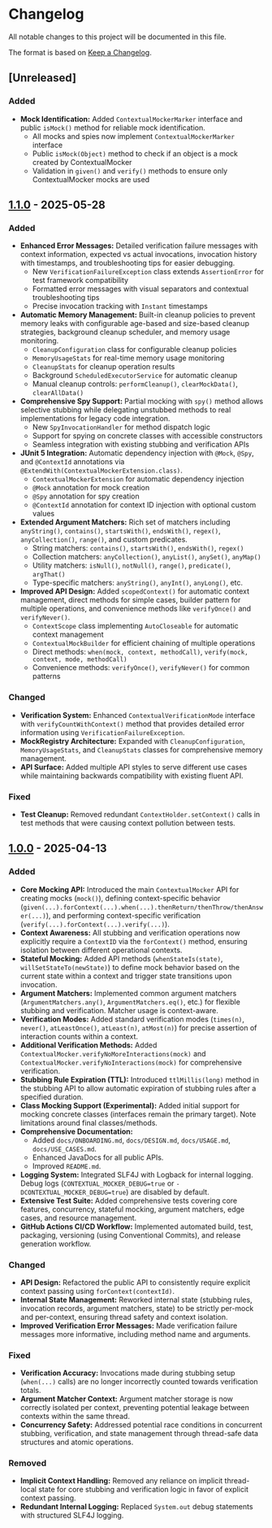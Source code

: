 # Changelog

All notable changes to this project will be documented in this file.

The format is based on [Keep a Changelog](https://keepachangelog.com/en/1.0.0/).

## [Unreleased]

### Added

-   **Mock Identification:** Added `ContextualMockerMarker` interface and public `isMock()` method for reliable mock identification.
    -   All mocks and spies now implement `ContextualMockerMarker` interface
    -   Public `isMock(Object)` method to check if an object is a mock created by ContextualMocker
    -   Validation in `given()` and `verify()` methods to ensure only ContextualMocker mocks are used

## [1.1.0] - 2025-05-28

### Added

-   **Enhanced Error Messages:** Detailed verification failure messages with context information, expected vs actual invocations, invocation history with timestamps, and troubleshooting tips for easier debugging.
    -   New `VerificationFailureException` class extends `AssertionError` for test framework compatibility
    -   Formatted error messages with visual separators and contextual troubleshooting tips
    -   Precise invocation tracking with `Instant` timestamps
-   **Automatic Memory Management:** Built-in cleanup policies to prevent memory leaks with configurable age-based and size-based cleanup strategies, background cleanup scheduler, and memory usage monitoring.
    -   `CleanupConfiguration` class for configurable cleanup policies
    -   `MemoryUsageStats` for real-time memory usage monitoring
    -   `CleanupStats` for cleanup operation results
    -   Background `ScheduledExecutorService` for automatic cleanup
    -   Manual cleanup controls: `performCleanup()`, `clearMockData()`, `clearAllData()`
-   **Comprehensive Spy Support:** Partial mocking with `spy()` method allows selective stubbing while delegating unstubbed methods to real implementations for legacy code integration.
    -   New `SpyInvocationHandler` for method dispatch logic
    -   Support for spying on concrete classes with accessible constructors
    -   Seamless integration with existing stubbing and verification APIs
-   **JUnit 5 Integration:** Automatic dependency injection with `@Mock`, `@Spy`, and `@ContextId` annotations via `@ExtendWith(ContextualMockerExtension.class)`.
    -   `ContextualMockerExtension` for automatic dependency injection
    -   `@Mock` annotation for mock creation
    -   `@Spy` annotation for spy creation
    -   `@ContextId` annotation for context ID injection with optional custom values
-   **Extended Argument Matchers:** Rich set of matchers including `anyString()`, `contains()`, `startsWith()`, `endsWith()`, `regex()`, `anyCollection()`, `range()`, and custom predicates.
    -   String matchers: `contains()`, `startsWith()`, `endsWith()`, `regex()`
    -   Collection matchers: `anyCollection()`, `anyList()`, `anySet()`, `anyMap()`
    -   Utility matchers: `isNull()`, `notNull()`, `range()`, `predicate()`, `argThat()`
    -   Type-specific matchers: `anyString()`, `anyInt()`, `anyLong()`, etc.
-   **Improved API Design:** Added `scopedContext()` for automatic context management, direct methods for simple cases, builder pattern for multiple operations, and convenience methods like `verifyOnce()` and `verifyNever()`.
    -   `ContextScope` class implementing `AutoCloseable` for automatic context management
    -   `ContextualMockBuilder` for efficient chaining of multiple operations
    -   Direct methods: `when(mock, context, methodCall)`, `verify(mock, context, mode, methodCall)`
    -   Convenience methods: `verifyOnce()`, `verifyNever()` for common patterns

### Changed

-   **Verification System:** Enhanced `ContextualVerificationMode` interface with `verifyCountWithContext()` method that provides detailed error information using `VerificationFailureException`.
-   **MockRegistry Architecture:** Expanded with `CleanupConfiguration`, `MemoryUsageStats`, and `CleanupStats` classes for comprehensive memory management.
-   **API Surface:** Added multiple API styles to serve different use cases while maintaining backwards compatibility with existing fluent API.

### Fixed

-   **Test Cleanup:** Removed redundant `ContextHolder.setContext()` calls in test methods that were causing context pollution between tests.

## [1.0.0] - 2025-04-13

### Added

-   **Core Mocking API:** Introduced the main `ContextualMocker` API for creating mocks (`mock()`), defining context-specific behavior (`given(...).forContext(...).when(...).thenReturn/thenThrow/thenAnswer(...)`), and performing context-specific verification (`verify(...).forContext(...).verify(...)`).
-   **Context Awareness:** All stubbing and verification operations now explicitly require a `ContextID` via the `forContext()` method, ensuring isolation between different operational contexts.
-   **Stateful Mocking:** Added API methods (`whenStateIs(state)`, `willSetStateTo(newState)`) to define mock behavior based on the current state within a context and trigger state transitions upon invocation.
-   **Argument Matchers:** Implemented common argument matchers (`ArgumentMatchers.any()`, `ArgumentMatchers.eq()`, etc.) for flexible stubbing and verification. Matcher usage is context-aware.
-   **Verification Modes:** Added standard verification modes (`times(n)`, `never()`, `atLeastOnce()`, `atLeast(n)`, `atMost(n)`) for precise assertion of interaction counts within a context.
-   **Additional Verification Methods:** Added `ContextualMocker.verifyNoMoreInteractions(mock)` and `ContextualMocker.verifyNoInteractions(mock)` for comprehensive verification.
-   **Stubbing Rule Expiration (TTL):** Introduced `ttlMillis(long)` method in the stubbing API to allow automatic expiration of stubbing rules after a specified duration.
-   **Class Mocking Support (Experimental):** Added initial support for mocking concrete classes (interfaces remain the primary target). Note limitations around final classes/methods.
-   **Comprehensive Documentation:**
    -   Added `docs/ONBOARDING.md`, `docs/DESIGN.md`, `docs/USAGE.md`, `docs/USE_CASES.md`.
    -   Enhanced JavaDocs for all public APIs.
    -   Improved `README.md`.
-   **Logging System:** Integrated SLF4J with Logback for internal logging. Debug logs (`CONTEXTUAL_MOCKER_DEBUG=true` or `-DCONTEXTUAL_MOCKER_DEBUG=true`) are disabled by default.
-   **Extensive Test Suite:** Added comprehensive tests covering core features, concurrency, stateful mocking, argument matchers, edge cases, and resource management.
-   **GitHub Actions CI/CD Workflow:** Implemented automated build, test, packaging, versioning (using Conventional Commits), and release generation workflow.

### Changed

-   **API Design:** Refactored the public API to consistently require explicit context passing using `forContext(contextId)`.
-   **Internal State Management:** Reworked internal state (stubbing rules, invocation records, argument matchers, state) to be strictly per-mock and per-context, ensuring thread safety and context isolation.
-   **Improved Verification Error Messages:** Made verification failure messages more informative, including method name and arguments.

### Fixed

-   **Verification Accuracy:** Invocations made during stubbing setup (`when(...)` calls) are no longer incorrectly counted towards verification totals.
-   **Argument Matcher Context:** Argument matcher storage is now correctly isolated per context, preventing potential leakage between contexts within the same thread.
-   **Concurrency Safety:** Addressed potential race conditions in concurrent stubbing, verification, and state management through thread-safe data structures and atomic operations.

### Removed

-   **Implicit Context Handling:** Removed any reliance on implicit thread-local state for core stubbing and verification logic in favor of explicit context passing.
-   **Redundant Internal Logging:** Replaced `System.out` debug statements with structured SLF4J logging.

[Keep a Changelog]: https://keepachangelog.com/en/1.0.0/
[1.1.0]: https://github.com/dallenpyrah/contextualmocker/releases/tag/v1.1.0
[1.0.0]: https://github.com/dallenpyrah/contextualmocker/releases/tag/v1.0.0